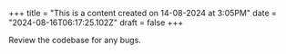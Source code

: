 +++
title = "This is a content created on 14-08-2024 at 3:05PM"
date = "2024-08-16T06:17:25.102Z"
draft = false
+++

  Review the codebase for any bugs.
        